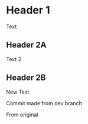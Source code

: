 # Header 1

Text

## Header 2A

Text 2

## Header 2B

New Text



Commit made from dev branch


From original
